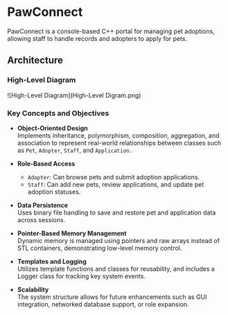 # PawConnect
PawConnect is a console-based C++ portal for managing pet adoptions, allowing staff to handle records and adopters to apply for pets.
## Architecture
### High-Level Diagram
![High-Level Diagram](High-Level Digram.png)
### Key Concepts and Objectives
- **Object-Oriented Design**  
  Implements inheritance, polymorphism, composition, aggregation, and association to represent real-world relationships between classes such as `Pet`, `Adopter`, `Staff`, and `Application`.

- **Role-Based Access**  
  - `Adopter`: Can browse pets and submit adoption applications.
  - `Staff`: Can add new pets, review applications, and update pet adoption statuses.

- **Data Persistence**  
  Uses binary file handling to save and restore pet and application data across sessions.

- **Pointer-Based Memory Management**  
  Dynamic memory is managed using pointers and raw arrays instead of STL containers, demonstrating low-level memory control.

- **Templates and Logging**  
  Utilizes template functions and classes for reusability, and includes a Logger class for tracking key system events.

- **Scalability**  
  The system structure allows for future enhancements such as GUI integration, networked database support, or role expansion.
